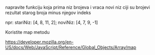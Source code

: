 napravite funkciju koja prima niz brojeva i vraca novi niz ciji su brojevi rezultat starog broja minus njegov indeks

npr:
stariNiz: [4, 8, 11, 2];
noviNiz: [4, 7, 9, -1]

Koristite map metodu

https://developer.mozilla.org/en-US/docs/Web/JavaScript/Reference/Global_Objects/Array/map